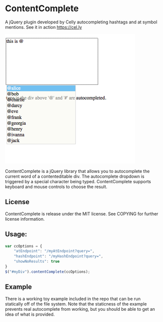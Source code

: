 # ContentComplete

A jQuery plugin developed by Celly autocompleting hashtags and at symbol
mentions. See it in action https://cel.ly

![screen shot](https://github.com/CellyApp/ContentComplete/blob/master/example/example.png)

ContentComplete is a jQuery library that allows you to autocomplete the current
word of a contenteditable div. The autocomplete dropdown is triggered by a
special character being typed. ContentComplete supports keyboard and mouse
controls to choose the result.

## License
ContentComplete is release under the MIT license. See COPYING for further
license information.

## Usage:

```javascript
var ccOptions = {
    "atEndpoint": "/myAtEndpoint?query=",
    "hashEndpoint": "/myHashEndpoint?query=",
    "showNoResults": true
}
$("#myDiv").contentComplete(ccOptions);
```

## Example
There is a working toy example included in the repo that can be run statically off of the file
system. Note that the staticness of the example prevents real autocomplete from working,
but you should be able to get an idea of what is provided.
